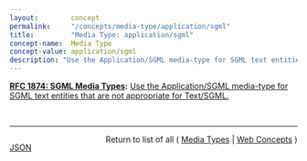 ```yaml
---
layout:        concept
permalink:     "/concepts/media-type/application/sgml"
title:         "Media Type: application/sgml"
concept-name:  Media Type
concept-value: application/sgml
description: "Use the Application/SGML media-type for SGML text entities that are not appropriate for Text/SGML."
---
```


**[RFC 1874: SGML Media Types](/specs/IETF/RFC/1874 "This document proposes new media sub-types of Text/SGML and Application/SGML. These media types can be used in the exchange of SGML documents and their entities. Specific details for the exchange or encapsulation of groups of related SGML entities using MIME are currently being considered by the mimesgml Working Group."):** [Use the Application/SGML media-type for SGML text entities that are not appropriate for Text/SGML.](http://tools.ietf.org/html/rfc1874#section-2.2 "Read documentation for Media Type &#34;application/sgml&#34;")

<br/>
<hr/>

<p style="float : left"><a href="./application/sgml.json" title="JSON representing this particular Web Concept value">JSON</a></p>
<p style="text-align: right">Return to list of all ( <a href="../media-type/">Media Types</a> | <a href="../">Web Concepts</a> )</p>
